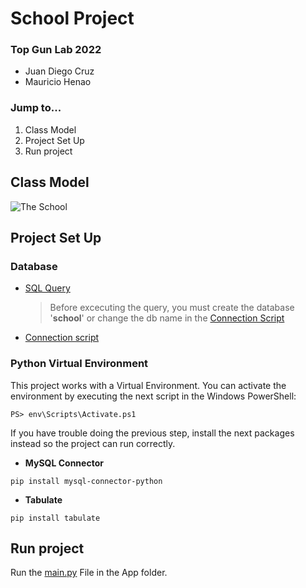 # School Project
### Top Gun Lab 2022
- Juan Diego Cruz
- Mauricio Henao

### Jump to...
1. Class Model
2. Project Set Up
3. Run project


## Class Model
![The School](https://user-images.githubusercontent.com/78455296/176267613-82bc8088-742d-461c-9e33-fffa72b6ff7b.png)

## Project Set Up

### Database
- [SQL Query](https://github.com/juancr15/SchoolProject/blob/master/DB/query.sql)
  > Before excecuting the query, you must create the database '**school**' or change the db name in the [Connection Script](https://github.com/juancr15/SchoolProject/blob/master/DB/connection.py#L17)
  
- [Connection script](https://github.com/juancr15/SchoolProject/blob/master/DB/connection.py)

### Python Virtual Environment

This project works with a Virtual Environment. You can activate the environment by executing the next script in the Windows PowerShell:
```
PS> env\Scripts\Activate.ps1
```

If you have trouble doing the previous step, install the next packages instead so the project can run correctly.
- **MySQL Connector**
```
pip install mysql-connector-python
```
- **Tabulate**
```
pip install tabulate
```

## Run project
Run the [main.py](https://github.com/juancr15/SchoolProject/blob/master/App/main.py) File in the App folder.
